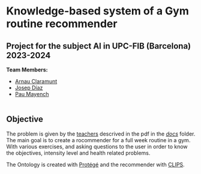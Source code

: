 # Knowledge-based system of a Gym routine recommender<br>

Project for the subject AI in UPC-FIB (Barcelona) 2023-2024<br>
---

**Team Members:**
- [Arnau Claramunt](https://github.com/ArnauCS03)<br>
- [Josep Díaz](https://github.com/Nascarin)<br>
- [Pau Mayench](https://github.com/PauMayench)<br><br>

## Objective
The problem is given by the [teachers](https://www.fib.upc.edu/es/estudios/grados/grado-en-ingenieria-informatica/plan-de-estudios/asignaturas/IA) descrived in the pdf in the [*docs*](https://github.com/PauMayench/sbc-gym-routine-recommender/tree/master/docs) folder.
The main goal is to create a rocommender for a full week routine in a gym. With various exercises, and asking questions to the user in order to know the objectives, intensity level and health related problems.

The Ontology is created with [Protégé](https://protege.stanford.edu/) and the recommender with [CLIPS](https://www.clipsrules.net/).
